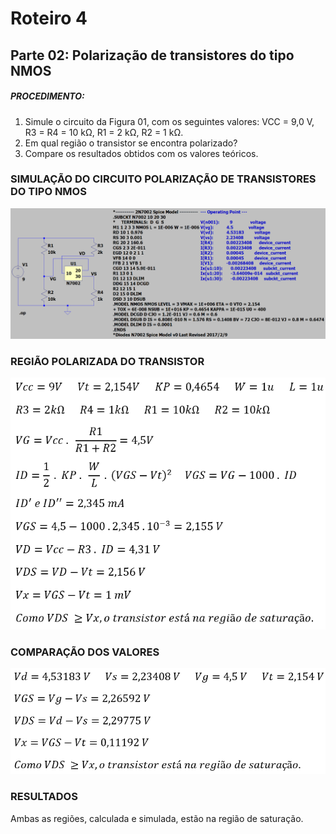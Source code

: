 # Roteiro 4

## Parte 02: Polarização de transistores do tipo NMOS

##### PROCEDIMENTO:

1. Simule o circuito da Figura 01, com os seguintes valores: VCC = 9,0 V, R3 = R4 = 10 kΩ, R1 = 2 kΩ, R2 = 1 kΩ.
2. Em qual região o transistor se encontra polarizado?
3. Compare os resultados obtidos com os valores teóricos.

### SIMULAÇÃO DO CIRCUITO POLARIZAÇÃO DE TRANSISTORES DO TIPO NMOS

![simulacaocircuitoo](/resources/imagens/relatorio4/parte2/simulacaocircuitoo.png)

### REGIÃO POLARIZADA DO TRANSISTOR

![regiaopolarizadaa](/resources/imagens/relatorio4/parte2/regiaopolarizadaa.png)

### COMPARAÇÃO DOS VALORES

![comparacaovaloress](/resources/imagens/relatorio4/parte2/comparacaovaloress.png)

### RESULTADOS
Ambas as regiões, calculada e simulada, estão na região de saturação.
